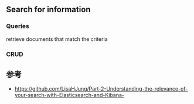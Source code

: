 ## Search for information
### Queries
 retrieve documents that match the criteria
 
### CRUD














## 参考
- https://github.com/LisaHJung/Part-2-Understanding-the-relevance-of-your-search-with-Elasticsearch-and-Kibana-